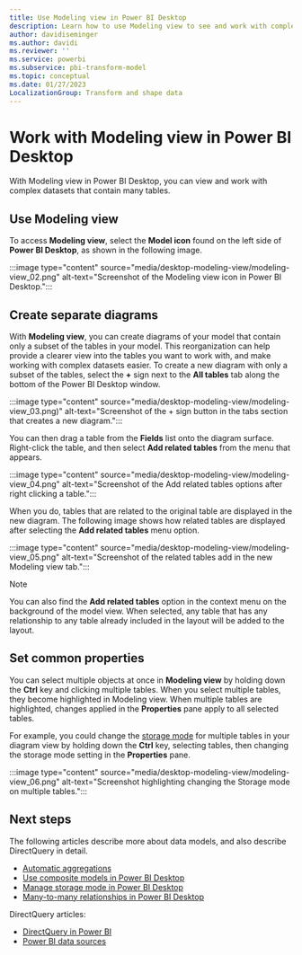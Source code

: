 ```yaml
---
title: Use Modeling view in Power BI Desktop
description: Learn how to use Modeling view to see and work with complex datasets in a visual format in Power BI Desktop.
author: davidiseminger
ms.author: davidi
ms.reviewer: ''
ms.service: powerbi
ms.subservice: pbi-transform-model
ms.topic: conceptual
ms.date: 01/27/2023
LocalizationGroup: Transform and shape data
---
```


# Work with Modeling view in Power BI Desktop

With Modeling view in Power BI Desktop, you can view and work with complex datasets that contain many tables.

## Use Modeling view

To access **Modeling view**, select the **Model icon** found on the left side of **Power BI Desktop**, as shown in the following image.

:::image type="content" source="media/desktop-modeling-view/modeling-view_02.png" alt-text="Screenshot of the Modeling view icon in Power BI Desktop.":::

## Create separate diagrams

With **Modeling view**, you can create diagrams of your model that contain only a subset of the tables in your model. This reorganization can help provide a clearer view into the tables you want to work with, and make working with complex datasets easier. To create a new diagram with only a subset of the tables, select the **+** sign next to the **All tables** tab along the bottom of the Power BI Desktop window.

:::image type="content" source="media/desktop-modeling-view/modeling-view_03.png)" alt-text="Screenshot of the + sign button in the tabs section that creates a new diagram.":::

You can then drag a table from the **Fields** list onto the diagram surface. Right-click the table, and then select **Add related tables** from the menu that appears.

:::image type="content" source="media/desktop-modeling-view/modeling-view_04.png" alt-text="Screenshot of the Add related tables options after right clicking a table.":::

When you do, tables that are related to the original table are displayed in the new diagram. The following image shows how related tables are displayed after selecting the **Add related tables** menu option.

:::image type="content" source="media/desktop-modeling-view/modeling-view_05.png" alt-text="Screenshot of the related tables add in the new Modeling view tab.":::

>[!NOTE]
>You can also find the **Add related tables** option in the context menu on the background of the model view. When selected, any table that has any relationship to any table already included in the layout will be added to the layout.

## Set common properties

You can select multiple objects at once in **Modeling view** by holding down the **Ctrl** key and clicking multiple tables. When you select multiple tables, they become highlighted in Modeling view. When multiple tables are highlighted, changes applied in the **Properties** pane apply to all selected tables.

For example, you could change the [storage mode](desktop-storage-mode.md) for multiple tables in your diagram view by holding down the **Ctrl** key, selecting tables, then changing the storage mode setting in the **Properties** pane.

:::image type="content" source="media/desktop-modeling-view/modeling-view_06.png" alt-text="Screenshot highlighting changing the Storage mode on multiple tables.":::

## Next steps

The following articles describe more about data models, and also describe DirectQuery in detail.

* [Automatic aggregations](../enterprise/aggregations-auto.md)
* [Use composite models in Power BI Desktop](desktop-composite-models.md)
* [Manage storage mode in Power BI Desktop](desktop-storage-mode.md)
* [Many-to-many relationships in Power BI Desktop](desktop-many-to-many-relationships.md)

DirectQuery articles:

* [DirectQuery in Power BI](../connect-data/desktop-directquery-about.md)
* [Power BI data sources](../connect-data/power-bi-data-sources.md)
